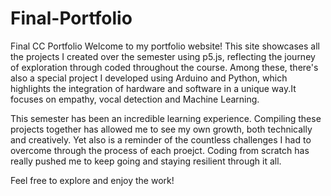 # Final-Portfolio
Final CC Portfolio
Welcome to my portfolio website! This site showcases all the projects I created over the semester using p5.js, reflecting the journey of exploration through coded throughout the course. Among these, there's also a special project I developed using Arduino and Python, which highlights the integration of hardware and software in a unique way.It focuses on empathy, vocal detection and Machine Learning. 

This semester has been an incredible learning experience. Compiling these projects together has allowed me to see my own growth, both technically and creatively. Yet also is a reminder of the countless challenges I had to overcome through the process of each proejct. Coding from scratch has really pushed me to keep going and staying resilient through it all. 

Feel free to explore and enjoy the work!
